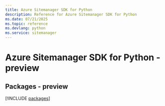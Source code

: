 ```yaml
---
title: Azure Sitemanager SDK for Python
description: Reference for Azure Sitemanager SDK for Python
ms.date: 07/21/2025
ms.topic: reference
ms.devlang: python
ms.service: sitemanager
---
```

# Azure Sitemanager SDK for Python - preview
## Packages - preview
[!INCLUDE [packages](sitemanager-index.md)]